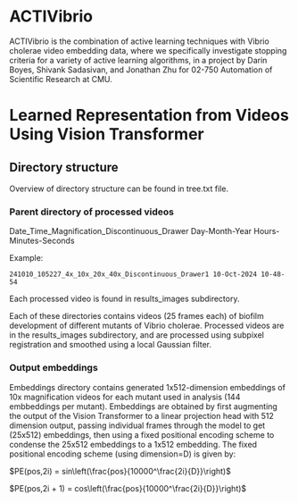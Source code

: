 # ACTIVibrio
ACTIVibrio is the combination of active learning techniques with Vibrio cholerae video embedding data, where we specifically investigate stopping criteria for a variety of active learning algorithms, in a project by Darin Boyes, Shivank Sadasivan, and Jonathan Zhu for 02-750 Automation of Scientific Research at CMU.


# Learned Representation from Videos Using Vision Transformer
## Directory structure
Overview of directory structure can be found in tree.txt file.
### Parent directory of processed videos 
Date_Time_Magnification_Discontinuous_Drawer Day-Month-Year Hours-Minutes-Seconds

Example:
```
241010_105227_4x_10x_20x_40x_Discontinuous_Drawer1 10-Oct-2024 10-48-54
```
Each processed video is found in results_images subdirectory.

Each of these directories contains videos (25 frames each) of biofilm development of different mutants of Vibrio cholerae. Processed videos are in the results_images subdirectory, and are processed using subpixel registration and smoothed using a local Gaussian filter.

### Output embeddings
Embeddings directory contains generated 1x512-dimension embeddings of 10x magnification videos for each mutant used in analysis (144 embbeddings per mutant). Embeddings are obtained by first augmenting the output of the Vision Transformer to a linear projection head with 512 dimension output, passing individual frames through the model to get (25x512) embeddings, then using a fixed positional encoding scheme to condense the 25x512 embeddings to a 1x512 embedding. The fixed positional encoding scheme (using dimension=D) is given by:

$PE(pos,2i) = sin\left(\frac{pos}{10000^\frac{2i}{D}}\right)$

$PE(pos,2i + 1) = cos\left(\frac{pos}{10000^\frac{2i}{D}}\right)$

